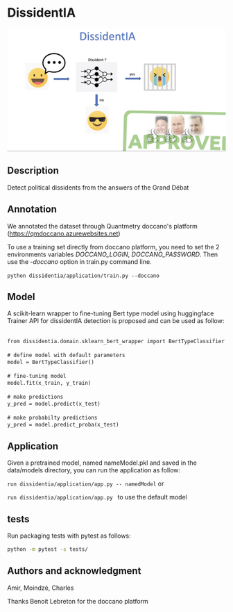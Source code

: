 # DissidentIA
![scheme](data/images/dissidentIA.png?raw=true "")



## Description
Detect political dissidents from the answers of the Grand Débat


## Annotation

We annotated the dataset through Quantmetry doccano's platform (https://qmdoccano.azurewebsites.net)

To use a training set directly from doccano platform, you need to set the 
2 environments variables *DOCCANO_LOGIN*, *DOCCANO_PASSWORD*.
Then use the *-doccano* option in train.py command line.

`python dissidentia/application/train.py --doccano`

## Model 

A scikit-learn wrapper to fine-tuning Bert type model using huggingface Trainer API for dissidentIA detection is proposed and can be used as follow:

```python3

from dissidentia.domain.sklearn_bert_wrapper import BertTypeClassifier

# define model with default parameters
model = BertTypeClassifier() 

# fine-tuning model
model.fit(x_train, y_train)

# make predictions
y_pred = model.predict(x_test)

# make probabilty predictions
y_pred = model.predict_proba(x_test)
```
## Application

Given a pretrained model, named nameModel.pkl and saved in the data/models directory, you can run the application as follow:

`run dissidentia/application/app.py -- namedModel` or 

`run dissidentia/application/app.py ` to use the default model


## tests

Run packaging tests with pytest as follows:
```bash
python -m pytest -s tests/
```

## Authors and acknowledgment
Amir, Moindzé, Charles  

Thanks Benoit Lebreton for the doccano platform
